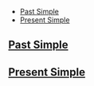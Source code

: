 - [Past Simple](#past-simple)
- [Present Simple](#present-simple)


## [Past Simple](Past_simple.md)
## [Present Simple](Present_simple.md)